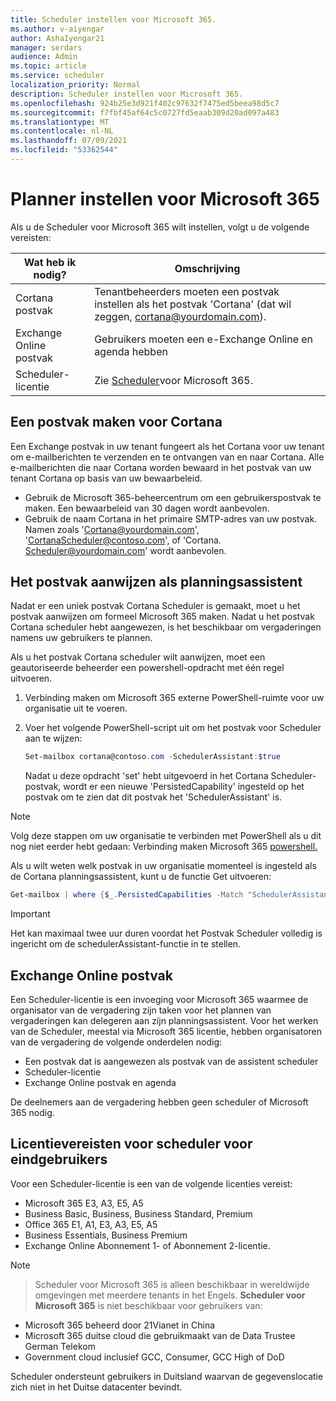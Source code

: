 ```yaml
---
title: Scheduler instellen voor Microsoft 365.
ms.author: v-aiyengar
author: AshaIyengar21
manager: serdars
audience: Admin
ms.topic: article
ms.service: scheduler
localization_priority: Normal
description: Scheduler instellen voor Microsoft 365.
ms.openlocfilehash: 924b25e3d921f402c97632f7475ed5beea98d5c7
ms.sourcegitcommit: f7fbf45af64c5c0727fd5eaab309d20ad097a483
ms.translationtype: MT
ms.contentlocale: nl-NL
ms.lasthandoff: 07/09/2021
ms.locfileid: "53362544"
---
```

# <a name="setting-up-scheduler-for-microsoft-365"></a>Planner instellen voor Microsoft 365


Als u de Scheduler voor Microsoft 365 wilt instellen, volgt u de volgende vereisten:

| Wat heb ik nodig? | Omschrijving |
|-------------------|-------------|
|Cortana postvak |Tenantbeheerders moeten een postvak instellen als het postvak 'Cortana' (dat wil zeggen, cortana@yourdomain.com).         |
|Exchange Online postvak |Gebruikers moeten een e-Exchange Online en agenda hebben         |
|Scheduler-licentie |Zie [Scheduler](https://www.microsoft.com/en-us/microsoft-365/meeting-scheduler-pricing)voor Microsoft 365.        |

## <a name="create-a-mailbox-for-cortana"></a>Een postvak maken voor Cortana

Een Exchange postvak in uw tenant fungeert als het Cortana voor uw tenant om e-mailberichten te verzenden en te ontvangen van en naar Cortana. Alle e-mailberichten die naar Cortana worden bewaard in het postvak van uw tenant Cortana op basis van uw bewaarbeleid.

- Gebruik de Microsoft 365-beheercentrum om een gebruikerspostvak te maken. Een bewaarbeleid van 30 dagen wordt aanbevolen. 
- Gebruik de naam Cortana in het primaire SMTP-adres van uw postvak. Namen zoals 'Cortana@yourdomain.com', 'CortanaScheduler@contoso.com', of 'Cortana. Scheduler@yourdomain.com' wordt aanbevolen.

## <a name="designate-the-mailbox-as-the-scheduler-assistant"></a>Het postvak aanwijzen als planningsassistent

Nadat er een uniek postvak Cortana Scheduler is gemaakt, moet u het postvak aanwijzen om formeel Microsoft 365 maken. Nadat u het postvak Cortana scheduler hebt aangewezen, is het beschikbaar om vergaderingen namens uw gebruikers te plannen.

Als u het postvak Cortana scheduler wilt aanwijzen, moet een geautoriseerde beheerder een powershell-opdracht met één regel uitvoeren. 

1. Verbinding maken om Microsoft 365 externe PowerShell-ruimte voor uw organisatie uit te voeren.

2. Voer het volgende PowerShell-script uit om het postvak voor Scheduler aan te wijzen:

    ```powershell
    Set-mailbox cortana@contoso.com -SchedulerAssistant:$true
    ```
    
    Nadat u deze opdracht 'set' hebt uitgevoerd in het Cortana Scheduler-postvak, wordt er een nieuwe 'PersistedCapability' ingesteld op het postvak om te zien dat dit postvak het 'SchedulerAssistant' is.

> [!NOTE]
> Volg deze stappen om uw organisatie te verbinden met PowerShell als u dit nog niet eerder hebt gedaan: Verbinding maken Microsoft 365 [powershell.](../enterprise/connect-to-microsoft-365-powershell.md)

Als u wilt weten welk postvak in uw organisatie momenteel is ingesteld als de Cortana planningsassistent, kunt u de functie Get uitvoeren:

```powershell
Get-mailbox | where {$_.PersistedCapabilities -Match "SchedulerAssistant"}
```

> [!IMPORTANT]
> Het kan maximaal twee uur duren voordat het Postvak Scheduler volledig is ingericht om de schedulerAssistant-functie in te stellen.

## <a name="exchange-online-mailbox"></a>Exchange Online postvak
Een Scheduler-licentie is een invoeging voor Microsoft 365 waarmee de organisator van de vergadering zijn taken voor het plannen van vergaderingen kan delegeren aan zijn planningsassistent. Voor het werken van de Scheduler, meestal via Microsoft 365 licentie, hebben organisatoren van de vergadering de volgende onderdelen nodig:

- Een postvak dat is aangewezen als postvak van de assistent scheduler
- Scheduler-licentie
- Exchange Online postvak en agenda

De deelnemers aan de vergadering hebben geen scheduler of Microsoft 365 nodig.

## <a name="scheduler-end-user-license-requirements"></a>Licentievereisten voor scheduler voor eindgebruikers

Voor een Scheduler-licentie is een van de volgende licenties vereist:

- Microsoft 365 E3, A3, E5, A5
- Business Basic, Business, Business Standard, Premium
- Office 365 E1, A1, E3, A3, E5, A5
- Business Essentials, Business Premium
- Exchange Online Abonnement 1- of Abonnement 2-licentie. 

> [!Note]

> Scheduler voor Microsoft 365 is alleen beschikbaar in wereldwijde omgevingen met meerdere tenants in het Engels. **Scheduler voor Microsoft 365** is niet beschikbaar voor gebruikers van:

- Microsoft 365 beheerd door 21Vianet in China
- Microsoft 365 duitse cloud die gebruikmaakt van de Data Trustee German Telekom
- Government cloud inclusief GCC, Consumer, GCC High of DoD

Scheduler ondersteunt gebruikers in Duitsland waarvan de gegevenslocatie zich niet in het Duitse datacenter bevindt.
